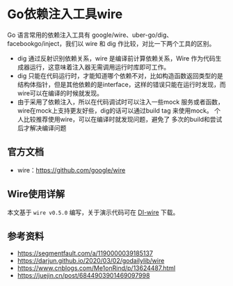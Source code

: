 # Go依赖注入工具wire

Go 语言常用的依赖注入工具有 google/wire、uber-go/dig、facebookgo/inject，我们以 wire 和 dig 作比较，对比一下两个工具的区别。

- dig 通过反射识别依赖关系，wire 是编译前计算依赖关系，Wire 作为代码生成器运行，这意味着注入器无需调用运行时库即可工作。
- dig 只能在代码运行时，才能知道哪个依赖不对，比如构造函数返回类型的是结构体指针，但是其他依赖的是interface，这样的错误只能在运行时发现，而wire可以在编译的时候就发现。
- 由于采用了依赖注入，所以在代码调试时可以注入一些mock 服务或者函数，wire在mock上支持更友好些，dig的话可以通过build tag 来使用mock。 个人比较推荐使用wire，可以在编译时就发现问题，避免了 多次的build和尝试后才解决编译问题

## 官方文档

- wire：https://github.com/google/wire

## Wire使用详解

本文基于 `wire v0.5.0` 编写，关于演示代码可在 [DI-wire](https://github.com/mailjobblog/dev_go/tree/master/220512-DI-wire) 下载。




## 参考资料

- https://segmentfault.com/a/1190000039185137
- https://darjun.github.io/2020/03/02/godailylib/wire
- https://www.cnblogs.com/Me1onRind/p/13624487.html
- https://juejin.cn/post/6844903901469097998
